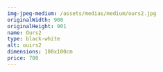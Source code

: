 ```yaml
---
img-jpeg-medium: /assets/medias/medium/ours2.jpg
originalWidth: 900
originalHeight: 901
name: Ours2
type: black-white
alt: ouirs2
dimensions: 100x100cm
price: 700
---
```

